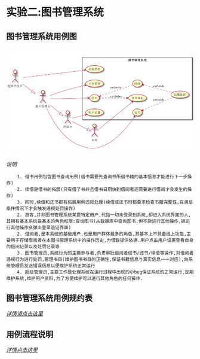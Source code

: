 # 实验二:图书管理系统

## 图书管理系统用例图
## ![图书管理系统用例图](图书管理系统用例图.png)
*说明*
~~~
    1. 借书用例包含图书查询用例(借书需要先查询书所借书籍的基本信息才能进行下一步操作)
    2. 续借是借书的拓展(只有借了书并且借书日期快到借阅者还需要进行借阅才会发生的操作)
    3. 同时,续借和还书都有拓展用例违规处理(续借或还书时都要求检查书籍完整性,在满足条件情况下才会触发违规处罚操作)
    2. 游客,并非图书管理系统某提特定用户,代指一切未登录到系统,却进入系统界面的人,其拥有基本系统最基本的角色权限:查询图书(从数据库中查询图书,但不能进行其他操作,姚进行其他操作会弹出登录验证界面)
    2. 借阅者,是本系统的基础用户,也是用户群体最多的角色,其基本上不具备线上功能,主要用于存储借阅者在本图书管理系统中的操作历史,为借数提供依据.用户点击用户设置查看自身的借阅记录以及处罚记录等
    3. 图书管理员,系统行为的主要参与者,负责审批借阅者借书/还书/续借等操作,对借阅者违规行为进行处罚,管理书目(维护图书书目的正确性,保证书籍信息与真实信息一一对应),向系统管理员发送错误信息以便维护系统正常运行
    4. 超级管理员,主要工作是处理系统在运行过程中出现的小bug保证系统的正常运行,定期维护系统,维护用户资料,为了方便维护可以进行其他角色的任何操作.
~~~
## 图书管理系统用例规约表
[*详情请点击这里*](usecaseTable.md)
## 用例流程说明
[*详情点击这里*](instruction.md)
